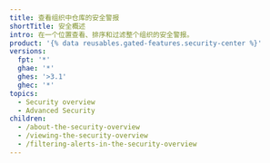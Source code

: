 ```yaml
---
title: 查看组织中仓库的安全警报
shortTitle: 安全概述
intro: 在一个位置查看、排序和过滤整个组织的安全警报。
product: '{% data reusables.gated-features.security-center %}'
versions:
  fpt: '*'
  ghae: '*'
  ghes: '>3.1'
  ghec: '*'
topics:
  - Security overview
  - Advanced Security
children:
  - /about-the-security-overview
  - /viewing-the-security-overview
  - /filtering-alerts-in-the-security-overview
---
```


